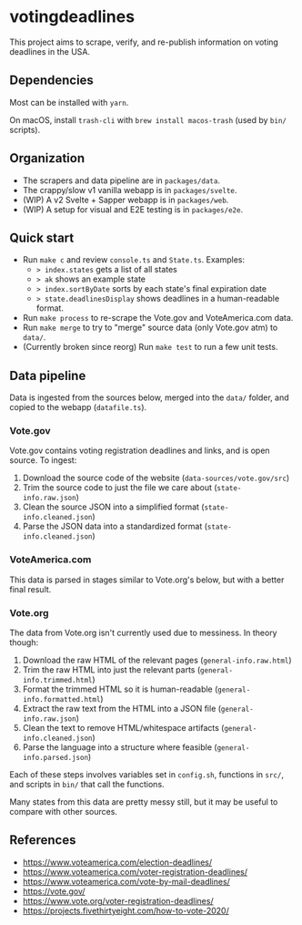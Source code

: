 # votingdeadlines

This project aims to scrape, verify, and re-publish information on voting deadlines in the USA.

## Dependencies

Most can be installed with `yarn`.

On macOS, install `trash-cli` with `brew install macos-trash` (used by `bin/` scripts).

<!-- TODO: possibly rewrite the `bin/` shell scripts as Node scripts.  -->

## Organization

* The scrapers and data pipeline are in `packages/data`.
* The crappy/slow v1 vanilla webapp is in `packages/svelte`.
* (WIP) A v2 Svelte + Sapper webapp is in `packages/web`.
* (WIP) A setup for visual and E2E testing is in `packages/e2e`.

## Quick start

* Run `make c` and review `console.ts` and `State.ts`. Examples:
  * `> index.states` gets a list of all states
  * `> ak` shows an example state
  * `> index.sortByDate` sorts by each state's final expiration date
  * `> state.deadlinesDisplay` shows deadlines in a human-readable format.
* Run `make process` to re-scrape the Vote.gov and VoteAmerica.com data.
* Run `make merge` to try to "merge" source data (only Vote.gov atm) to `data/`.
* (Currently broken since reorg) Run `make test` to run a few unit tests. 

## Data pipeline

Data is ingested from the sources below, merged into the `data/` folder, and copied to the webapp (`datafile.ts`).

### Vote.gov

Vote.gov contains voting registration deadlines and links, and is open source. To ingest:

1. Download the source code of the website (`data-sources/vote.gov/src`)
2. Trim the source code to just the file we care about (`state-info.raw.json`)
3. Clean the source JSON into a simplified format (`state-info.cleaned.json`)
4. Parse the JSON data into a standardized format (`state-info.cleaned.json`)

### VoteAmerica.com

This data is parsed in stages similar to Vote.org's below, but with a better final result.

### Vote.org

The data from Vote.org isn't currently used due to messiness. In theory though:

1. Download the raw HTML of the relevant pages (`general-info.raw.html`)
2. Trim the raw HTML into just the relevant parts (`general-info.trimmed.html`)
3. Format the trimmed HTML so it is human-readable (`general-info.formatted.html`)
4. Extract the raw text from the HTML into a JSON file (`general-info.raw.json`)
5. Clean the text to remove HTML/whitespace artifacts (`general-info.cleaned.json`)
6. Parse the language into a structure where feasible (`general-info.parsed.json`)

Each of these steps involves variables set in `config.sh`, functions in `src/`, and scripts in `bin/` that call the functions.

Many states from this data are pretty messy still, but it may be useful to compare with other sources.

## References

- https://www.voteamerica.com/election-deadlines/
- https://www.voteamerica.com/voter-registration-deadlines/
- https://www.voteamerica.com/vote-by-mail-deadlines/
- https://vote.gov/
- https://www.vote.org/voter-registration-deadlines/
- https://projects.fivethirtyeight.com/how-to-vote-2020/